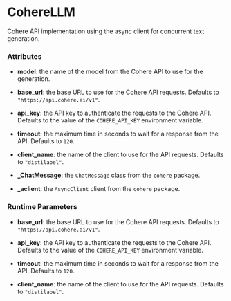 # CohereLLM


Cohere API implementation using the async client for concurrent text generation.





### Attributes

- **model**: the name of the model from the Cohere API to use for the generation.

- **base_url**: the base URL to use for the Cohere API requests. Defaults to  `"https://api.cohere.ai/v1"`.

- **api_key**: the API key to authenticate the requests to the Cohere API. Defaults to  the value of the `COHERE_API_KEY` environment variable.

- **timeout**: the maximum time in seconds to wait for a response from the API. Defaults  to `120`.

- **client_name**: the name of the client to use for the API requests. Defaults to  `"distilabel"`.

- **_ChatMessage**: the `ChatMessage` class from the `cohere` package.

- **_aclient**: the `AsyncClient` client from the `cohere` package.





### Runtime Parameters

- **base_url**: the base URL to use for the Cohere API requests. Defaults to  `"https://api.cohere.ai/v1"`.

- **api_key**: the API key to authenticate the requests to the Cohere API. Defaults  to the value of the `COHERE_API_KEY` environment variable.

- **timeout**: the maximum time in seconds to wait for a response from the API. Defaults  to `120`.

- **client_name**: the name of the client to use for the API requests. Defaults to  `"distilabel"`.





